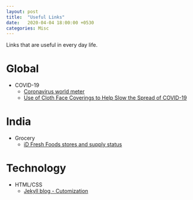 ```yaml
---
layout: post
title:  "Useful Links"
date:   2020-04-04 18:00:00 +0530
categories: Misc
---
```


Links that are useful in every day life. 

# Global
* COVID-19
    * [Coronavirus world meter](https://www.worldometers.info/coronavirus/)
    * [Use of Cloth Face Coverings to Help Slow the Spread of COVID-19](https://www.cdc.gov/coronavirus/2019-ncov/prevent-getting-sick/diy-cloth-face-coverings.html)

# India
* Grocery
    * [iD Fresh Foods stores and supply status](https://www.idfreshfood.com/store-finder/?utm_source=Twitter&utm_medium=Social&utm_campaign=StoreFinder)

# Technology
* HTML/CSS
    * [Jekyll blog - Cutomization](https://www.youtube.com/watch?v=QvmiDvJF0KA)